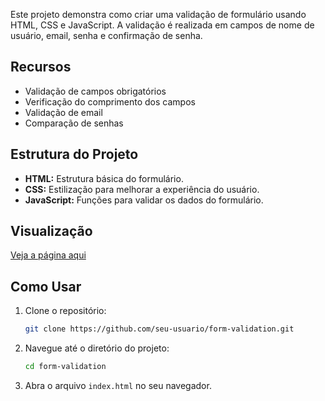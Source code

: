 Este projeto demonstra como criar uma validação de formulário usando HTML, CSS e JavaScript. A validação é realizada em campos de nome de usuário, email, senha e confirmação de senha.

## Recursos

- Validação de campos obrigatórios
- Verificação do comprimento dos campos
- Validação de email
- Comparação de senhas

## Estrutura do Projeto

- **HTML:** Estrutura básica do formulário.
- **CSS:** Estilização para melhorar a experiência do usuário.
- **JavaScript:** Funções para validar os dados do formulário.

## Visualização
[Veja a página aqui]( https://form-validation-seven-opal.vercel.app/)

## Como Usar

1. Clone o repositório:
    ```sh
    git clone https://github.com/seu-usuario/form-validation.git
    ```
2. Navegue até o diretório do projeto:
    ```sh
    cd form-validation
    ```
3. Abra o arquivo `index.html` no seu navegador.
